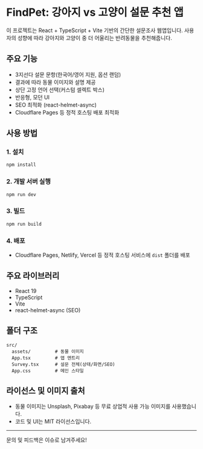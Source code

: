# FindPet: 강아지 vs 고양이 설문 추천 앱

이 프로젝트는 React + TypeScript + Vite 기반의 간단한 설문조사 웹앱입니다. 사용자의 성향에 따라 강아지와 고양이 중 더 어울리는 반려동물을 추천해줍니다.

## 주요 기능
- 3지선다 설문 문항(한국어/영어 지원, 옵션 랜덤)
- 결과에 따라 동물 이미지와 설명 제공
- 상단 고정 언어 선택(커스텀 셀렉트 박스)
- 반응형, 모던 UI
- SEO 최적화 (react-helmet-async)
- Cloudflare Pages 등 정적 호스팅 배포 최적화

## 사용 방법

### 1. 설치
```bash
npm install
```

### 2. 개발 서버 실행
```bash
npm run dev
```

### 3. 빌드
```bash
npm run build
```

### 4. 배포
- Cloudflare Pages, Netlify, Vercel 등 정적 호스팅 서비스에 `dist` 폴더를 배포

## 주요 라이브러리
- React 19
- TypeScript
- Vite
- react-helmet-async (SEO)

## 폴더 구조
```
src/
  assets/         # 동물 이미지
  App.tsx         # 앱 엔트리
  Survey.tsx      # 설문 전체(상태/화면/SEO)
  App.css         # 메인 스타일
```

## 라이선스 및 이미지 출처
- 동물 이미지는 Unsplash, Pixabay 등 무료 상업적 사용 가능 이미지를 사용했습니다.
- 코드 및 UI는 MIT 라이선스입니다.

---

문의 및 피드백은 이슈로 남겨주세요!
